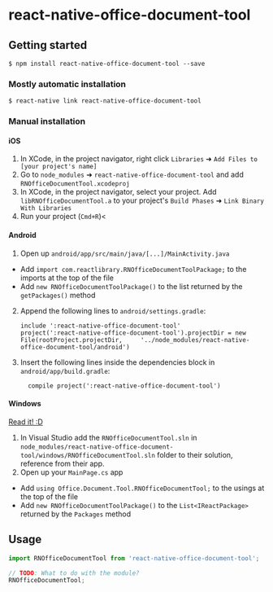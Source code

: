 
# react-native-office-document-tool

## Getting started

`$ npm install react-native-office-document-tool --save`

### Mostly automatic installation

`$ react-native link react-native-office-document-tool`

### Manual installation


#### iOS

1. In XCode, in the project navigator, right click `Libraries` ➜ `Add Files to [your project's name]`
2. Go to `node_modules` ➜ `react-native-office-document-tool` and add `RNOfficeDocumentTool.xcodeproj`
3. In XCode, in the project navigator, select your project. Add `libRNOfficeDocumentTool.a` to your project's `Build Phases` ➜ `Link Binary With Libraries`
4. Run your project (`Cmd+R`)<

#### Android

1. Open up `android/app/src/main/java/[...]/MainActivity.java`
  - Add `import com.reactlibrary.RNOfficeDocumentToolPackage;` to the imports at the top of the file
  - Add `new RNOfficeDocumentToolPackage()` to the list returned by the `getPackages()` method
2. Append the following lines to `android/settings.gradle`:
  	```
  	include ':react-native-office-document-tool'
  	project(':react-native-office-document-tool').projectDir = new File(rootProject.projectDir, 	'../node_modules/react-native-office-document-tool/android')
  	```
3. Insert the following lines inside the dependencies block in `android/app/build.gradle`:
  	```
      compile project(':react-native-office-document-tool')
  	```

#### Windows
[Read it! :D](https://github.com/ReactWindows/react-native)

1. In Visual Studio add the `RNOfficeDocumentTool.sln` in `node_modules/react-native-office-document-tool/windows/RNOfficeDocumentTool.sln` folder to their solution, reference from their app.
2. Open up your `MainPage.cs` app
  - Add `using Office.Document.Tool.RNOfficeDocumentTool;` to the usings at the top of the file
  - Add `new RNOfficeDocumentToolPackage()` to the `List<IReactPackage>` returned by the `Packages` method


## Usage
```javascript
import RNOfficeDocumentTool from 'react-native-office-document-tool';

// TODO: What to do with the module?
RNOfficeDocumentTool;
```
  